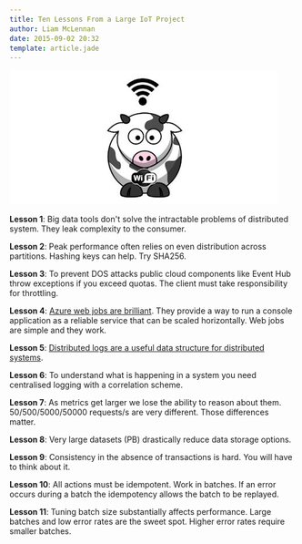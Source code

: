 ```yaml
---
title: Ten Lessons From a Large IoT Project
author: Liam McLennan
date: 2015-09-02 20:32
template: article.jade
---
```


<img src="wc.jpg"/>

**Lesson 1**: Big data tools don't solve the intractable problems of distributed system. They leak complexity to the consumer.

**Lesson 2**: Peak performance often relies on even distribution across partitions. Hashing keys can help. Try SHA256.

**Lesson 3**: To prevent DOS attacks public cloud components like Event Hub throw exceptions if you exceed quotas. The client must take responsibility for throttling.

**Lesson 4**: [Azure web jobs are brilliant](https://azure.microsoft.com/en-us/documentation/articles/web-sites-create-web-jobs/). They provide a way to run a console application as a reliable service that can be scaled horizontally. Web jobs are simple and they work.

**Lesson 5**: [Distributed logs are a useful data structure for distributed systems](https://engineering.linkedin.com/distributed-systems/log-what-every-software-engineer-should-know-about-real-time-datas-unifying).

**Lesson 6**: To understand what is happening in a system you need centralised logging with a correlation scheme.  

**Lesson 7**: As metrics get larger we lose the ability to reason about them. 50/500/5000/50000 requests/s are very different. Those differences matter.

**Lesson 8**: Very large datasets (PB) drastically reduce data storage options.

**Lesson 9**: Consistency in the absence of transactions is hard. You will have to think about it.

**Lesson 10**: All actions must be idempotent. Work in batches. If an error occurs during a batch the idempotency allows the batch to be replayed.

**Lesson 11**: Tuning batch size substantially affects performance. Large batches and low error rates are the sweet spot. Higher error rates require smaller batches.
